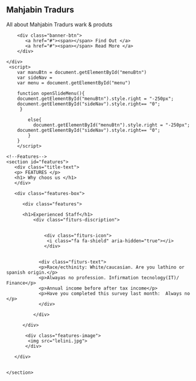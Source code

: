 <html>
<head>

   <title> Mahjabin Tradurs </title>
   <link href="style.css" type="text/css" rel="stylesheet">
   <link href="https://fonts.googleapis.com/css?family=kaushan+script|Poppins&display=swap" 
               rel="stylesheet">

</head>

<body>


	  
	  
 <section id="banner">
    <div class="banner-text">  
	<h1>Mahjabin Tradurs </h1>
	<p> All about Mahjabin Tradurs wark & produts </p>
	    
		<div class="banner-btn"> 
		   <a href="#"><span></span> Find Out </a>
		   <a href="#"><span></span> Read More </a>
		</div>
 </section>
 
	</div>
	 <script>
	    var manuBtn = document.getElementById("menuBtn")
		var sideNav = 
		var menu = document.getElementById("menu")
		
		function openSlideMenu(){
		document.getElementById("menuBtn").style.right = "-250px";
		document.getElementById("sideNav").style.right== "0";
		 }
			
			else{
			  document.getElementById("menuBtn").style.right = "-250px";
		document.getElementById("sideNav").style.right== "0";
			}
		}
	    </script>
	
	<!--Features-->
	<section id="features">
	   <div class="title-text">
	   <p> FEATURES </p>
	   <h1> Why choos us </h1>
	   </div>
	   
	   <div class="features-box">
	      
		  <div class="features">
		  
		  <h1>Experienced Staff</h1>
		      <div class="fiturs-discription">
			      
				  
				  <div class="fiturs-icon">
                   <i class="fa fa-shield" aria-hidden="true"></i>
				  </div>
			    
				
				<div class="fiturs-text"> 
				<p>Race/ecthinity: White/caucasian. Are you lathino or spanish origin.</p>
				<p>Alwayas no profession. Infirmation tecnology(IT)/ Finance</p>
				<p>Annual income before after tax income</p>
				<p>Have you completed this survey last month:  Always no  </p>
				</div>
			  
			  </div> 
		  
		  </div>
	       
		   <div class="features-image">
            <img src="lelini.jpg">
		   </div>
		 
	   </div>
	
	
	</section>
	
	
</body>

</html>
